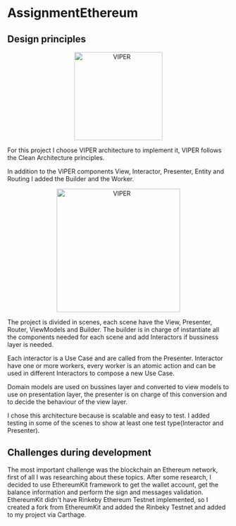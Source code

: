 # AssignmentEthereum

## Design principles

<p align="center">
    <img src="https://www.objc.io/images/issue-13/2014-06-07-viper-intro-0a53d9f8.jpg" alt="VIPER" height="200px">
</p>

For this project I choose VIPER architecture to implement it, VIPER follows the Clean Architecture principles.

In addition to the VIPER components View, Interactor, Presenter, Entity and Routing I added the Builder and the Worker.
<p align="center">
    <img src="https://www.objc.io/images/issue-13/2014-06-07-viper-wireframe-76305b6d.png" alt="VIPER" height="280px">
</p>

The project is divided in scenes, each scene have the View, Presenter, Router, ViewModels and Builder. The builder is in charge of instantiate all the components needed for each scene and add Interactors if bussiness layer is needed.

Each interactor is a Use Case and are called from the Presenter. Interactor have one or more workers, every worker is an atomic action and can be used in different Interactors to compose a new Use Case. 

Domain models are used on bussines layer and converted to view models to use on presentation layer, the presenter is on charge of this conversion and to decide the behaviour of the view layer.

I chose this architecture because is scalable and easy to test. I added testing in some of the scenes to show at least one test type(Interactor and Presenter).

## Challenges during development

The most important challenge was the blockchain an Ethereum network, first of all I was researching about these topics.
After some research, I decided to use EthereumKit framework to get the wallet account, get the balance information and perform the sign and messages validation. 
EthereumKit didn't have Rinkeby Ethereum Testnet implemented, so I created a fork from EthereumKit and added the Rinbeky Testnet and added to my project via Carthage.
